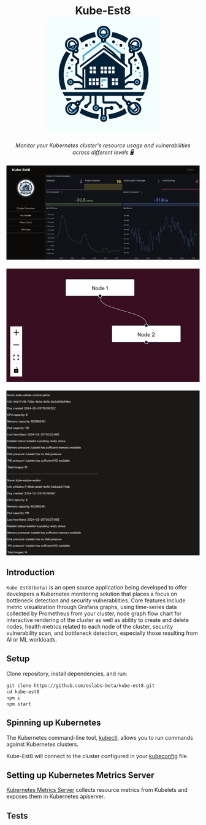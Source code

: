
<h1 align="center">
    Kube-Est8
    <br>
    <img src="./client/src/assets/images/logo.png" style="height: 300px;">
</h1>

<p align="center">
  <i align="center">Monitor your Kubernetes cluster's resource usage and vulnerabilities across different levels 🖥️</i>
</p>

<h4 align="center">
    <img src="./client/src/assets/images/cluster_overview.jpeg" >
</h4>
<h4 align="center">
    <img src="./client/src/assets/images/node-graph-flow-chart.jpeg" >
</h4>
<h4 align="center">
    <img src="./client/src/assets/images/node-data-backend.jpeg" >
</h4>


## Introduction

`Kube Est8(beta)` is an open source application being developed to offer developers a Kubernetes monitoring solution that places a focus on bottleneck detection and security vulnerabilities. Core features include metric visualization through Grafana graphs, using time-series data collected by Prometheus from your cluster, node graph flow chart for interactive rendering of the cluster as well as ability to create and delete nodes, health metrics related to each node of the cluster, security vulnerability scan, and bottleneck detection, especially those resulting from AI or ML workloads. 


## Setup

Clone repository, install dependencies, and run:

```
git clone https://github.com/oslabs-beta/kube-est8.git
cd kube-est8
npm i
npm start
```

## Spinning up Kubernetes

The Kubernetes command-line tool, [kubectl](https://kubernetes.io/releases/download/), allows you to run commands against Kubernetes clusters.

Kube-Est8 will connect to the cluster configured in your [kubeconfig](https://kubernetes.io/docs/concepts/configuration/organize-cluster-access-kubeconfig/) file.



## Setting up Kubernetes Metrics Server

[Kubernetes Metrics Server](https://github.com/kubernetes-sigs/metrics-server) collects resource metrics from Kubelets and exposes them in Kubernetes apiserver.





## Tests
